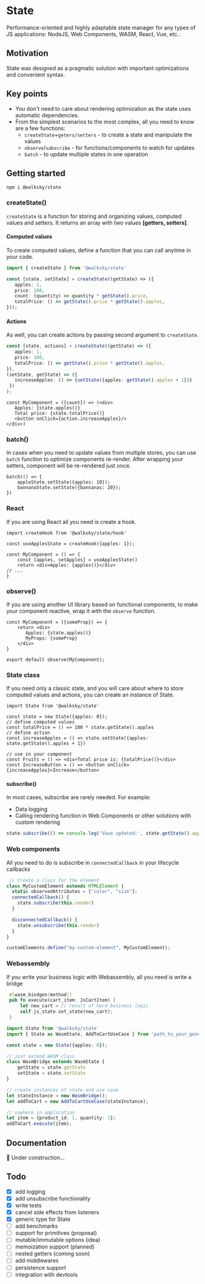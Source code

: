 # State
Performance-oriented and highly adaptable state manager for any types of JS applications: NodeJS, Web Components, WASM, React, Vue, etc..

## Motivation
State was designed as a pragmatic solution with important optimizations and convenient syntax. 

## Key points
* You don't need to care about rendering optimization as the state uses automatic dependencies.
* From the simplest scenarios to the most complex, all you need to know are a few functions:
   * `createState`+`geters/setters` - to create a state and manipulate the values
   * `observe`/`subscribe` - for functions/components to watch for updates
   * `batch` - to update multiple states in one operation

## Getting started
```shell
npm i @walksky/state
```
### createState()
`createState` is a function for storing and organizing values, computed values and setters. It returns an array with two values **[getters, setters]**.

#### Computed values
To create computed values, define a function that you can call anytime in your code.
```typescript
import { createState } from '@walksky/state'

const [state, setState] = createState((getState) => ({
   apples: 1,
   price: 100,
   count: (quantity) => quantity * getState().price,
   totalPrice: () => getState().price * getState().apples,
}));
```
#### Actions
As well, you can create actions by passing second argument to `createState`. 
```typescript
const [state, actions] = createState((getState) => ({
   apples: 1,
   price: 100,
   totalPrice: () => getState().price * getState().apples,
}),
(setState, getState) => ({
   increaseApples: () => {setState({apples: getState().apples + 1})}
 })
);
```
```tsx
const MyComponent = ({count}) => (<div>
   Apples: {state.apples()}
   Total price: {state.totalPrice()}
   <button onClick={action.increaseApples}/>
</div>)
```

### batch()
In cases when you need to update values from multiple stores, you
can use `batch` function to optimize components re-render. After wrapping
your setters, component will be re-rendered just once.
```tsx
batch(() => {
    appleState.setState({apples: 10});
    bannanaState.setState({bannanas: 20});
})
```

### React
If you are using React all you need is create a hook.
```tsx
import createHook from '@walksky/state/hook'

const useApplesState = createHook({apples: 1});

const MyComponent = () => {
    const [apples, setApples] = useApplesState()
    return <div>Apples: {apples()}</div>
// ...
}
```

### observe()
If you are using another UI library based on functional components, to make your component reactive, wrap it with the `observe` function.
```tsx
const MyComponent = ({someProp}) => {
    return <div>
       Apples: {state.apples()}
       MyProps: {someProp}
    </div>
}

export default observe(MyComponent);
```


### State class
If you need only a classic state, and you will care about where to store computed values and actions,
you can create an instance of State.
```tsx
import State from '@walksky/state'

const state = new State({apples: 0});
// define computed values
const totalPrice = () => 100 * state.getState().apples
// define action
const increaseApples = () => state.setState({apples: state.getState().apples + 1})

// use in your component
const Fruits = () => <div>Total price is: {totalPrice()}</div>
const IncreaseButton = () => <button onClick={increaseApples}>Increase</button>
```

#### subscribe()
In most cases, subscribe are rarely needed. For example:
 * Data logging
 * Calling rendering function in Web Components or other solutions with custom rendering

```typescript
state.subscribe(() => console.log('Vaue updated:', state.getState().apples));
```

### Web components
All you need to do is subscribe in `connectedCallback` in your lifecycle callbacks
```javascript
 // Create a class for the element
class MyCustomElement extends HTMLElement {
  static observedAttributes = ["color", "size"];
  connectedCallback() {
    state.subscribe(this.render)
  }

  disconnectedCallback() {
    state.unsubscribe(this.render)
  }
}

customElements.define("my-custom-element", MyCustomElement);

```

### Webassembly
If you write your business logic with Webassembly, all you need is
write a bridge

```rust
 #[wasm_bindgen(method)]
 pub fn execute(cart_item: JsCartItem) {
     let new_cart = // result of hard business logic
     self.js_state.set_state(new_cart);
 }
```
```typescript
import State from '@walksky/state'
import { State as WasmState, AddToCartUseCase } from 'path_to_your_generated_wasm_typed_file';

const state = new State({apples: 0});

// just extend WASM class
class WasmBridge extends WasmState {
    getState = state.getState
    setState = state.setState
}

// create instances of state and use case
let stateInstance = new WasmBridge();
let addToCart = new AddToCartUseCase(stateInstance);

// sowhere in application
let item = {product_id: 1, quantity: 1};
addToCart.execute(item);
```



## Documentation
:construction_worker: Under construction... 


## Todo

- [x] add logging
- [x] add unsubscribe functionality
- [x] write tests
- [x] cancel side effects from listeners
- [x] generic type for State  
- [ ] add benchmarks
- [ ] support for primitives (proposal)
- [ ] mutable/immutable options (idea)
- [ ] memoization support (planned)
- [ ] nested getters (coming soon)
- [ ] add middlewares
- [ ] persistence support
- [ ] integration with devtools